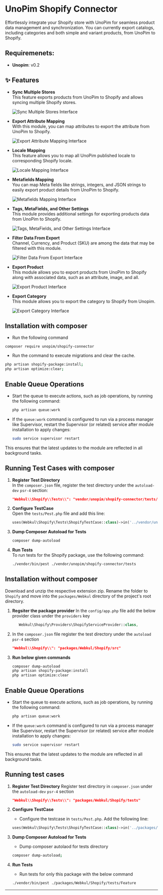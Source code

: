 # UnoPim Shopify Connector

Effortlessly integrate your Shopify store with UnoPim for seamless product data management and synchronization. You can currently export catalogs, including categories and both simple and variant products, from UnoPim to Shopify.

## Requiremenets:
* **Unopim**: v0.2
  
## ✨ Features

- **Sync Multiple Stores**  
  This feature exports products from UnoPim to Shopify and allows syncing multiple Shopify stores.

  ![Sync Multiple Stores Interface](https://raw.githubusercontent.com/unopim/temp-media/refs/heads/main/Shopify-Connector/Sync%20Multiple%20Stores.png)

- **Export Attribute Mapping**  
  With this module, you can map attributes to export the attribute from UnoPim to Shopify.

  ![Export Attribute Mapping Interface](https://raw.githubusercontent.com/unopim/temp-media/refs/heads/main/Shopify-Connector/Export%20Attribute%20Mapping.png)
 
- **Locale Mapping**  
  This feature allows you to map all UnoPim published locale to corresponding Shopify locale.

  ![Locale Mapping Interface](https://raw.githubusercontent.com/unopim/temp-media/refs/heads/main/Shopify-Connector/Locale%20Mapping.png)

- **Metafields Mapping**  
  You can map Meta fields like strings, integers, and JSON strings to easily export product details from UnoPim to Shopify.

  ![Metafields Mapping Interface](https://raw.githubusercontent.com/unopim/temp-media/refs/heads/main/Shopify-Connector/Metafields%20Mapping.png)

- **Tags, MetaFields, and Other Settings**  
  This module provides additional settings for exporting products data from UnoPim to Shopify.

  ![Tags, MetaFields, and Other Settings Interface](https://raw.githubusercontent.com/unopim/temp-media/refs/heads/main/Shopify-Connector/Tags%2C%20MetaFields%2C%20and%20Other%20Settings.png)

- **Filter Data From Export**  
  Channel, Currency, and Product (SKU) are among the data that may be filtered with this module.

  ![Filter Data From Export Interface](https://raw.githubusercontent.com/unopim/temp-media/refs/heads/main/Shopify-Connector/Filter%20Data%20From%20Export.png)

- **Export Product**  
  This module allows you to export products from UnoPim to Shopify along with associated data, such as an attribute, image, and all.

  ![Export Product Interface](https://raw.githubusercontent.com/unopim/temp-media/refs/heads/main/Shopify-Connector/Export%20Product.png)

- **Export Category**  
  This module allows you to export the category to Shopify from Unopim.

  ![Export Category Interface](https://raw.githubusercontent.com/unopim/temp-media/refs/heads/main/Shopify-Connector/Export%20Category.png)


## Installation with composer

- Run the following command
```
composer require unopim/shopify-connector
```

* Run the command to execute migrations and clear the cache.

```bash
php artisan shopify-package:install;
php artisan optimize:clear;
```

## **Enable Queue Operations**  
   - Start the queue to execute actions, such as job operations, by running the following command:
     ```bash
     php artisan queue:work
     ```
   - If the `queue:work` command is configured to run via a process manager like Supervisor, restart the Supervisor (or related) service after module installation to apply changes:
     ```bash
     sudo service supervisor restart
     ```

This ensures that the latest updates to the module are reflected in all background tasks.

## Running Test Cases with composer

1. **Register Test Directory**  
   In the `composer.json` file, register the test directory under the `autoload-dev` `psr-4` section:
   ```json
   "Webkul\\Shopify\\Tests\\": "vendor/unopim/shopify-connector/tests/"
   ```

2. **Configure TestCase**  
   Open the `tests/Pest.php` file and add this line:

   ```php
   uses(Webkul\Shopify\Tests\ShopifyTestCase::class)->in('../vendor/unopim/shopify-connector/tests');
   ```

3. **Dump Composer Autoload for Tests**  
   ```bash
   composer dump-autoload
   ```

4. **Run Tests**  
   To run tests for the Shopify package, use the following command:

   ```bash
   ./vendor/bin/pest ./vendor/unopim/shopify-connector/tests
   ```
## Installation without composer

Download and unzip the respective extension zip. Rename the folder to `Shopify` and move into the `packages/Webkul` directory of the project's root directory.

1. **Regsiter the package provider**
   In the `config/app.php` file add the below provider class under the `providers` key

   ```php
      Webkul\Shopify\Providers\ShopifyServiceProvider::class,
   ``` 
2. In the `composer.json` file register the test directory under the `autoload` `psr-4` section

   ```json
   "Webkul\\Shopify\\": "packages/Webkul/Shopify/src"
   ```
3. **Run below given commands**
   
   ```bash
   composer dump-autoload
   php artisan shopify-package:install
   php artisan optimize:clear
   ```

## **Enable Queue Operations**  
   - Start the queue to execute actions, such as job operations, by running the following command:
     ```bash
     php artisan queue:work
     ```
   - If the `queue:work` command is configured to run via a process manager like Supervisor, restart the Supervisor (or related) service after module installation to apply changes:
     ```bash
     sudo service supervisor restart
     ```

This ensures that the latest updates to the module are reflected in all background tasks.

## Running test cases
1. **Register Test Directory**
   Register test directory in `composer.json` under the `autoload-dev` `psr-4` section

   ```json
   "Webkul\\Shopify\\Tests\\": "packages/Webkul/Shopify/tests"
   ```
2. **Configure TestCase**
   * Configure the testcase in `tests/Pest.php`. Add the following line:

   ```php
   uses(Webkul\Shopify\Tests\ShopifyTestCase::class)->in('../packages/Webkul/Shopify/tests');
   ```
3. **Dump Composer Autoload for Tests**  
   * Dump composer autolaod for tests directory

   ```bash
   composer dump-autoload;
   ```
4. **Run Tests**
   * Run tests for only this package with the below command

   ```bash
   ./vendor/bin/pest ./packages/Webkul/Shopify/tests/Feature
   ```
---
